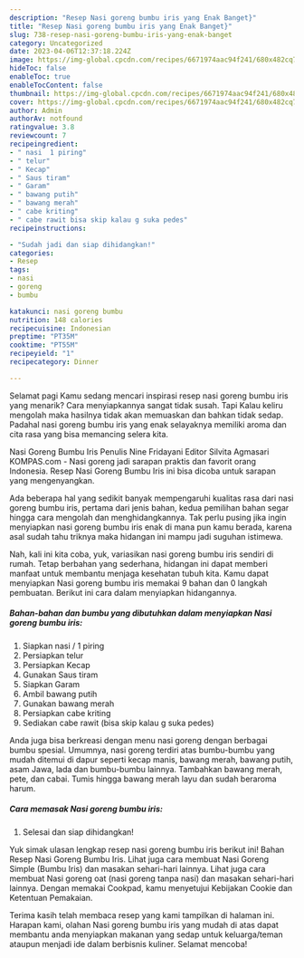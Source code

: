 ```yaml
---
description: "Resep Nasi goreng bumbu iris yang Enak Banget}"
title: "Resep Nasi goreng bumbu iris yang Enak Banget}"
slug: 738-resep-nasi-goreng-bumbu-iris-yang-enak-banget
category: Uncategorized
date: 2023-04-06T12:37:18.224Z
image: https://img-global.cpcdn.com/recipes/6671974aac94f241/680x482cq70/nasi-goreng-bumbu-iris-foto-resep-utama.jpg
hideToc: false
enableToc: true
enableTocContent: false
thumbnail: https://img-global.cpcdn.com/recipes/6671974aac94f241/680x482cq70/nasi-goreng-bumbu-iris-foto-resep-utama.jpg
cover: https://img-global.cpcdn.com/recipes/6671974aac94f241/680x482cq70/nasi-goreng-bumbu-iris-foto-resep-utama.jpg
author: Admin
authorAv: notfound
ratingvalue: 3.8
reviewcount: 7
recipeingredient:
- " nasi  1 piring"
- " telur"
- " Kecap"
- " Saus tiram"
- " Garam"
- " bawang putih"
- " bawang merah"
- " cabe kriting"
- " cabe rawit bisa skip kalau g suka pedes"
recipeinstructions:

- "Sudah jadi dan siap dihidangkan!"
categories:
- Resep
tags:
- nasi
- goreng
- bumbu

katakunci: nasi goreng bumbu 
nutrition: 148 calories
recipecuisine: Indonesian
preptime: "PT35M"
cooktime: "PT55M"
recipeyield: "1"
recipecategory: Dinner

---
```



Selamat pagi Kamu sedang mencari inspirasi resep nasi goreng bumbu iris yang menarik? Cara menyiapkannya sangat tidak susah. Tapi Kalau keliru mengolah maka hasilnya tidak akan memuaskan dan bahkan tidak sedap. Padahal nasi goreng bumbu iris yang enak selayaknya memiliki aroma dan cita rasa yang bisa memancing selera kita.


Nasi Goreng Bumbu Iris Penulis Nine Fridayani Editor Silvita Agmasari KOMPAS.com - Nasi goreng jadi sarapan praktis dan favorit orang Indonesia. Resep Nasi Goreng Bumbu Iris ini bisa dicoba untuk sarapan yang mengenyangkan.

Ada beberapa hal yang sedikit banyak mempengaruhi kualitas rasa dari nasi goreng bumbu iris, pertama dari jenis bahan, kedua pemilihan bahan segar hingga cara mengolah dan menghidangkannya. Tak perlu pusing jika ingin menyiapkan nasi goreng bumbu iris enak di mana pun kamu berada, karena asal sudah tahu triknya maka hidangan ini mampu jadi suguhan istimewa.


Nah, kali ini kita coba, yuk, variasikan nasi goreng bumbu iris sendiri di rumah. Tetap berbahan yang sederhana, hidangan ini dapat memberi manfaat untuk membantu menjaga kesehatan tubuh kita. Kamu dapat menyiapkan Nasi goreng bumbu iris memakai 9 bahan dan 0 langkah pembuatan. Berikut ini cara dalam menyiapkan hidangannya.

<!--inarticleads1-->

##### Bahan-bahan dan bumbu yang dibutuhkan dalam menyiapkan Nasi goreng bumbu iris:

1. Siapkan  nasi / 1 piring
1. Persiapkan  telur
1. Persiapkan  Kecap
1. Gunakan  Saus tiram
1. Siapkan  Garam
1. Ambil  bawang putih
1. Gunakan  bawang merah
1. Persiapkan  cabe kriting
1. Sediakan  cabe rawit (bisa skip kalau g suka pedes)


Anda juga bisa berkreasi dengan menu nasi goreng dengan berbagai bumbu spesial. Umumnya, nasi goreng terdiri atas bumbu-bumbu yang mudah ditemui di dapur seperti kecap manis, bawang merah, bawang putih, asam Jawa, lada dan bumbu-bumbu lainnya. Tambahkan bawang merah, pete, dan cabai. Tumis hingga bawang merah layu dan sudah beraroma harum. 

<!--inarticleads2-->

##### Cara memasak Nasi goreng bumbu iris:


1. Selesai dan siap dihidangkan!

Yuk simak ulasan lengkap resep nasi goreng bumbu iris berikut ini! Bahan Resep Nasi Goreng Bumbu Iris. Lihat juga cara membuat Nasi Goreng Simple (Bumbu Iris) dan masakan sehari-hari lainnya. Lihat juga cara membuat Nasi goreng oat (nasi goreng tanpa nasi) dan masakan sehari-hari lainnya. Dengan memakai Cookpad, kamu menyetujui Kebijakan Cookie dan Ketentuan Pemakaian. 

Terima kasih telah membaca resep yang kami tampilkan di halaman ini. Harapan kami, olahan Nasi goreng bumbu iris yang mudah di atas dapat membantu anda menyiapkan makanan yang sedap untuk keluarga/teman ataupun menjadi ide dalam berbisnis kuliner. Selamat mencoba!
